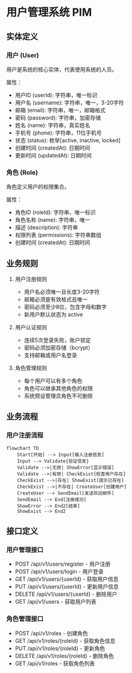 # 用户管理系统 PIM

## 实体定义

### 用户 (User)
用户是系统的核心实体，代表使用系统的人员。

属性：
- 用户ID (userId): 字符串，唯一标识
- 用户名 (username): 字符串，唯一，3-20字符
- 邮箱 (email): 字符串，唯一，邮箱格式
- 密码 (password): 字符串，加密存储
- 姓名 (name): 字符串，真实姓名
- 手机号 (phone): 字符串，11位手机号
- 状态 (status): 枚举[active, inactive, locked]
- 创建时间 (createdAt): 日期时间
- 更新时间 (updatedAt): 日期时间

### 角色 (Role)
角色定义用户的权限集合。

属性：
- 角色ID (roleId): 字符串，唯一标识
- 角色名称 (name): 字符串，唯一
- 描述 (description): 字符串
- 权限列表 (permissions): 字符串数组
- 创建时间 (createdAt): 日期时间

## 业务规则

1. 用户注册规则
   - 用户名必须唯一且长度3-20字符
   - 邮箱必须是有效格式且唯一
   - 密码必须至少8位，包含字母和数字
   - 新用户默认状态为 active

2. 用户认证规则
   - 连续5次登录失败，账户锁定
   - 密码必须加密存储（bcrypt）
   - 支持邮箱或用户名登录

3. 角色管理规则
   - 每个用户可以有多个角色
   - 角色可以继承其他角色的权限
   - 系统预设管理员角色不可删除

## 业务流程

### 用户注册流程
```mermaid
flowchart TD
    Start[开始] --> Input[输入注册信息]
    Input --> Validate{验证信息}
    Validate -->|无效| ShowError[显示错误]
    Validate -->|有效| CheckExist{检查用户存在}
    CheckExist -->|存在| ShowExist[提示已存在]
    CheckExist -->|不存在| CreateUser[创建用户]
    CreateUser --> SendEmail[发送欢迎邮件]
    SendEmail --> End[注册成功]
    ShowError --> End2[结束]
    ShowExist --> End2
```

## 接口定义

### 用户管理接口
- POST /api/v1/users/register - 用户注册
- POST /api/v1/users/login - 用户登录
- GET /api/v1/users/{userId} - 获取用户信息
- PUT /api/v1/users/{userId} - 更新用户信息
- DELETE /api/v1/users/{userId} - 删除用户
- GET /api/v1/users - 获取用户列表

### 角色管理接口
- POST /api/v1/roles - 创建角色
- GET /api/v1/roles/{roleId} - 获取角色信息
- PUT /api/v1/roles/{roleId} - 更新角色
- DELETE /api/v1/roles/{roleId} - 删除角色
- GET /api/v1/roles - 获取角色列表
